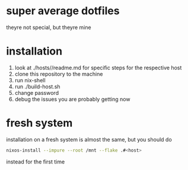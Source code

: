 # super average dotfiles
theyre not special, but theyre mine

# installation
1. look at ./hosts/<host>/readme.md for specific steps for the respective host
2. clone this repository to the machine
3. run nix-shell
4. run ./build-host.sh
5. change password
6. debug the issues you are probably getting now

# fresh system
installation on a fresh system is almost the same, 
but you should do 
```sh
nixos-install --impure --root /mnt --flake .#<host>
```
instead for the first time
